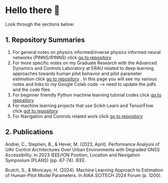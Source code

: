 # Hello there 👋
Look through the sections below:

## 1. Repository Summaries
1. For general notes on physics informed/inverse physics informed neural networks (PINNS/IPINNS) click [go to repository](https://github.com/stephenbrutch/PINNS-and-IPINNS)
2. For more specific notes on my Graduate Research with the Advanced Dynamics and Controls Laboratory at ERAU related to deep learning approaches towards human pilot behavior and pilot parameter estimation click [go to repository](https://github.com/stephenbrutch/Pilot-Models-for-Physics-Informed-Neural-Networks) . In this page you will see my various notes and links to my Google Colab code --> need to update the pdfs and the code files
3. For beginner friendly Python machine learning tutorial codes click [go to repository](https://github.com/stephenbrutch/Python-Machine-Learning-Codes)
4. For machine learning projects that use Scikit-Learn and TensorFlow click [got to repository](https://github.com/stephenbrutch/Machine-Learning-Projects)
5. For Navigation and Controls related work click [go to repository](https://github.com/stephenbrutch/GNC-HWS-Projects)
   
## 2. Publications
Andrei, C., Stephen, B., & Hever, M. (2023, April). Performance Analysis of UAV Control Architectures Over Urban Environments with Degraded GNSS Accessibility. In 2023 IEEE/ION Position, Location and Navigation Symposium (PLANS) (pp. 67-74). IEEE.

Brutch, S., & Moncayo, H. (2024). Machine Learning Approach to Estimation of Human-Pilot Model Parameters. In AIAA SCITECH 2024 Forum (p. 1200).


